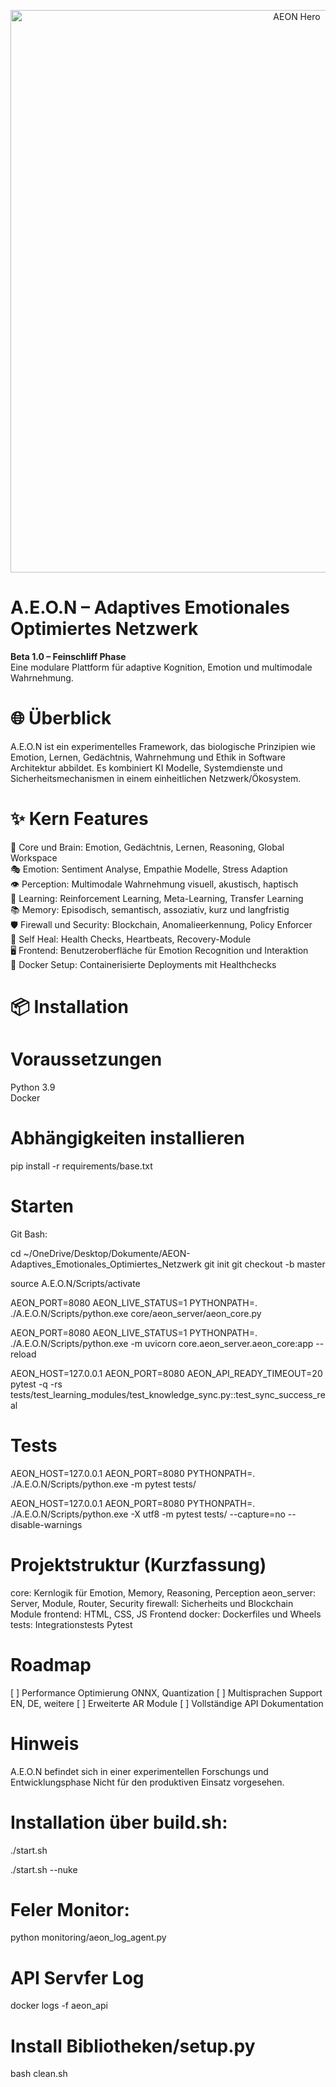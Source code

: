 <p align="center">
  <img src="img/AEON_4K_neuron_4k_light.png?v=1" alt="AEON Hero" width="900">
</p>

# A.E.O.N – Adaptives Emotionales Optimiertes Netzwerk

**Beta 1.0 – Feinschliff Phase**  
Eine modulare Plattform für adaptive Kognition, Emotion und multimodale Wahrnehmung. 



# 🌐 Überblick  
A.E.O.N ist ein experimentelles Framework, das biologische Prinzipien wie Emotion, Lernen, Gedächtnis, Wahrnehmung und Ethik in Software Architektur abbildet. 
Es kombiniert KI Modelle, Systemdienste und Sicherheitsmechanismen in einem einheitlichen Netzwerk/Ökosystem. 



# ✨ Kern Features  
🧠 Core und Brain: Emotion, Gedächtnis, Lernen, Reasoning, Global Workspace  
🎭 Emotion: Sentiment Analyse, Empathie Modelle, Stress Adaption  
👁️ Perception: Multimodale Wahrnehmung visuell, akustisch, haptisch  
🧩 Learning: Reinforcement Learning, Meta-Learning, Transfer Learning  
📚 Memory: Episodisch, semantisch, assoziativ, kurz und langfristig  
🛡️ Firewall und Security: Blockchain, Anomalieerkennung, Policy Enforcer  
🔄 Self Heal: Health Checks, Heartbeats, Recovery-Module  
🖥️ Frontend: Benutzeroberfläche für Emotion Recognition und Interaktion  
🐳 Docker Setup: Containerisierte Deployments mit Healthchecks  



# 📦 Installation  

# Voraussetzungen  
Python 3.9  
Docker 

# Abhängigkeiten installieren
pip install -r requirements/base.txt


# Starten

Git Bash:

cd ~/OneDrive/Desktop/Dokumente/AEON-Adaptives_Emotionales_Optimiertes_Netzwerk
git init
git checkout -b master

source A.E.O.N/Scripts/activate

AEON_PORT=8080 AEON_LIVE_STATUS=1 PYTHONPATH=. ./A.E.O.N/Scripts/python.exe core/aeon_server/aeon_core.py

AEON_PORT=8080 AEON_LIVE_STATUS=1 PYTHONPATH=. ./A.E.O.N/Scripts/python.exe -m uvicorn core.aeon_server.aeon_core:app --reload


AEON_HOST=127.0.0.1 AEON_PORT=8080 AEON_API_READY_TIMEOUT=20 \
pytest -q -rs tests/test_learning_modules/test_knowledge_sync.py::test_sync_success_real


# Tests

AEON_HOST=127.0.0.1 AEON_PORT=8080 PYTHONPATH=. ./A.E.O.N/Scripts/python.exe -m pytest tests/

AEON_HOST=127.0.0.1 AEON_PORT=8080 PYTHONPATH=. ./A.E.O.N/Scripts/python.exe -X utf8 -m pytest tests/ --capture=no --disable-warnings


# Projektstruktur (Kurzfassung)

core: Kernlogik für Emotion, Memory, Reasoning, Perception
aeon_server: Server, Module, Router, Security
firewall: Sicherheits und Blockchain Module
frontend: HTML, CSS, JS Frontend
docker: Dockerfiles und Wheels
tests: Integrationstests Pytest


# Roadmap

[ ] Performance Optimierung ONNX, Quantization
[ ] Multisprachen Support EN, DE, weitere
[ ] Erweiterte AR Module
[ ] Vollständige API Dokumentation


# Hinweis

A.E.O.N befindet sich in einer experimentellen Forschungs und Entwicklungsphase
Nicht für den produktiven Einsatz vorgesehen.


# Installation über build.sh:

./start.sh

./start.sh --nuke


# Feler Monitor:

python monitoring/aeon_log_agent.py


# API Servfer Log

docker logs -f aeon_api


# Install Bibliotheken/setup.py

bash clean.sh



